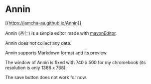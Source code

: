 # Annin

[{https://jamcha-aa.github.io/Annin}]

Annin (杏仁) is a simple editor made with [mavonEditor](https://github.com/hinesboy/mavonEditor/). 

Annin does not collect any data.

Annin supports Markdown format and its preview.

The window of Annin is fixed with 740 x 500 for my chromebook (its resolution is only 1366 x 768).

The save button does not work for now.